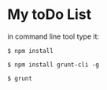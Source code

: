 # My toDo List

in command line tool type it:
	
`$ npm install`


`$ npm install grunt-cli -g`


`$ grunt`
